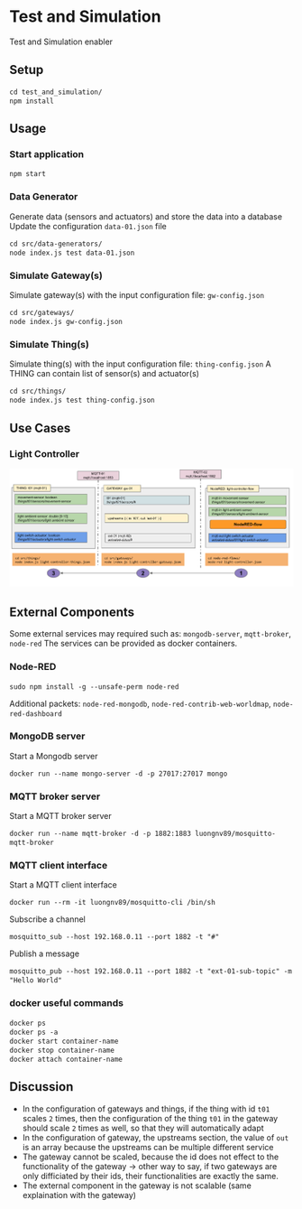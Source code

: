 # Test and Simulation

Test and Simulation enabler

## Setup

```
cd test_and_simulation/
npm install
```

## Usage

### Start application

```
npm start
```

### Data Generator
Generate data (sensors and actuators) and store the data into a database
Update the configuration `data-01.json` file
```
cd src/data-generators/
node index.js test data-01.json
```

### Simulate Gateway(s)
Simulate gateway(s) with the input configuration file: `gw-config.json`
```
cd src/gateways/
node index.js gw-config.json
```

### Simulate Thing(s)
Simulate thing(s) with the input configuration file: `thing-config.json`
A THING can contain list of sensor(s) and actuator(s)
```
cd src/things/
node index.js test thing-config.json
```

## Use Cases

### Light Controller

![Light Controller](light-controller.png)

## External Components
Some external services may required such as: `mongodb-server`, `mqtt-broker`, `node-red`
The services can be provided as docker containers.

### Node-RED

```shell
sudo npm install -g --unsafe-perm node-red
```
Additional packets: `node-red-mongodb`, `node-red-contrib-web-worldmap`, `node-red-dashboard`

### MongoDB server

Start a Mongodb server
```shell
docker run --name mongo-server -d -p 27017:27017 mongo
```

### MQTT broker server

Start a MQTT broker server
```shell
docker run --name mqtt-broker -d -p 1882:1883 luongnv89/mosquitto-mqtt-broker
```

### MQTT client interface

Start a MQTT client interface
```shell
docker run --rm -it luongnv89/mosquitto-cli /bin/sh
```

Subscribe a channel
```shell
mosquitto_sub --host 192.168.0.11 --port 1882 -t "#"
```

Publish a message
```shell
mosquitto_pub --host 192.168.0.11 --port 1882 -t "ext-01-sub-topic" -m "Hello World"
```

### docker useful commands

```shell
docker ps
docker ps -a
docker start container-name
docker stop container-name
docker attach container-name
```

## Discussion
- In the configuration of gateways and things, if the thing with id `t01` scales `2` times, then the configuration of the thing `t01` in the gateway should scale `2` times as well, so that they will automatically adapt
- In the configuration of gateway, the upstreams section, the value of `out` is an array because the upstreams can be multiple different service
- The gateway cannot be scaled, because the id does not effect to the functionality of the gateway -> other way to say, if two gateways are only difficiated by their ids, their functionalities are exactly the same.
- The external component in the gateway is not scalable (same explaination with the gateway)